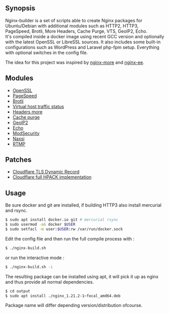 ## Synopsis

Nginx-builder is a set of scripts able to create Nginx packages for Ubuntu/Debian with additional modules such as HTTP2, HTTP3, PageSpeed, Brotli, More Headers, Cache Purge, VTS, GeoIP2, Echo.\
It's compiled inside a docker image using recent GCC version and optionally with the latest OpenSSL or LibreSSL sources. It also includes some built-in configurations such as WordPress and
Laravel php-fpm setup. Everything with optional switches in the config file.

The idea for this project was inspired by [nginx-more](https://github.com/karljohns0n/nginx-more/) and [nginx-ee](https://github.com/VirtuBox/nginx-ee/).

## Modules

*   [OpenSSL](https://github.com/openssl/openssl)
*   [PageSpeed](https://github.com/apache/incubator-pagespeed-ngx)
*   [Brotli](https://github.com/google/ngx_brotli)
*   [Virtual host traffic status](https://github.com/vozlt/nginx-module-vts)
*   [Headers more](https://github.com/openresty/headers-more-nginx-module)
*   [Cache purge](https://github.com/FRiCKLE/ngx_cache_purge)
*   [GeoIP2](https://github.com/leev/ngx_http_geoip2_module)
*   [Echo](https://github.com/openresty/echo-nginx-module)
*   [ModSecurity](https://github.com/SpiderLabs/ModSecurity-nginx)
*   [Naxsi](https://github.com/nbs-system/naxsi)
*   [RTMP](https://github.com/arut/nginx-rtmp-module)

## Patches

*   [Cloudflare TLS Dynamic Record](https://blog.cloudflare.com/optimizing-tls-over-tcp-to-reduce-latency/)
*   [Cloudflare full HPACK implementation](https://blog.cloudflare.com/hpack-the-silent-killer-feature-of-http-2/)

## Usage

Be sure docker and git are installed, if building HTTP3 also install mercurial and rsync.

```bash
$ sudo apt install docker.io git # mercurial rsync
$ sudo usermod -aG docker $USER
$ sudo setfacl -m user:$USER:rw /var/run/docker.sock
```

Edit the config file and then run the full compile process with :
```bash
$ ./nginx-build.sh
```
or run the interactive mode :
```bash
$ ./nginx-build.sh -i
```

The resulting package can be installed using apt, it will pick it up as nginx and thus provide all normal dependencies.
```bash
$ cd output
$ sudo apt install ./nginx_1.21.2-1~focal_amd64.deb
```
Package name will differ depending version/distribution ofcourse.
